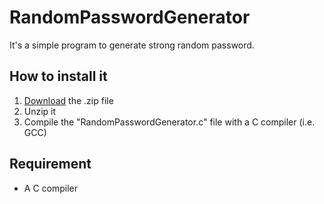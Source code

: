 # RandomPasswordGenerator

It's a simple program to generate strong random password.

## How to install it

1. [Download](https://github.com/fraste97/RandomPasswordGenerator/archive/master.zip) the .zip file
1. Unzip it
1. Compile the "RandomPasswordGenerator.c" file with a C compiler (i.e. GCC)

## Requirement

* A C compiler
